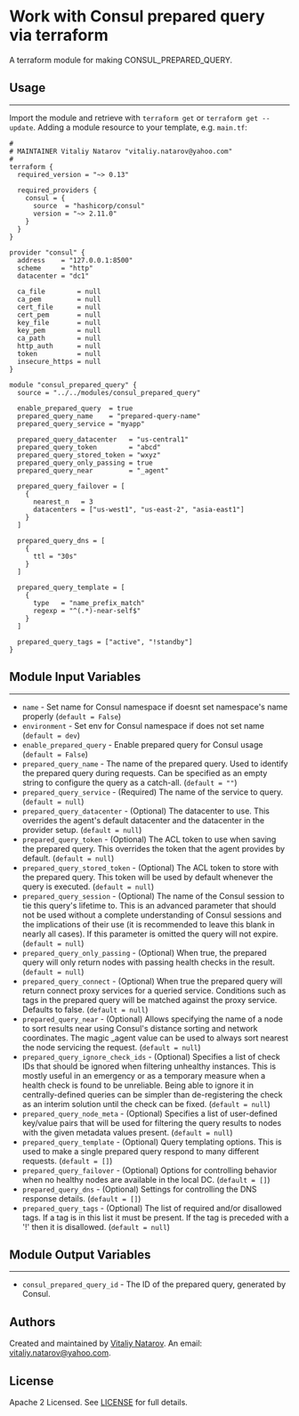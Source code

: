 # Work with Consul prepared query via terraform

A terraform module for making CONSUL_PREPARED_QUERY.


## Usage
----------------------
Import the module and retrieve with ```terraform get``` or ```terraform get --update```. Adding a module resource to your template, e.g. `main.tf`:

```
#
# MAINTAINER Vitaliy Natarov "vitaliy.natarov@yahoo.com"
#
terraform {
  required_version = "~> 0.13"

  required_providers {
    consul = {
      source  = "hashicorp/consul"
      version = "~> 2.11.0"
    }
  }
}

provider "consul" {
  address    = "127.0.0.1:8500"
  scheme     = "http"
  datacenter = "dc1"

  ca_file        = null
  ca_pem         = null
  cert_file      = null
  cert_pem       = null
  key_file       = null
  key_pem        = null
  ca_path        = null
  http_auth      = null
  token          = null
  insecure_https = null
}

module "consul_prepared_query" {
  source = "../../modules/consul_prepared_query"

  enable_prepared_query  = true
  prepared_query_name    = "prepared-query-name"
  prepared_query_service = "myapp"

  prepared_query_datacenter   = "us-central1"
  prepared_query_token        = "abcd"
  prepared_query_stored_token = "wxyz"
  prepared_query_only_passing = true
  prepared_query_near         = "_agent"

  prepared_query_failover = [
    {
      nearest_n   = 3
      datacenters = ["us-west1", "us-east-2", "asia-east1"]
    }
  ]

  prepared_query_dns = [
    {
      ttl = "30s"
    }
  ]

  prepared_query_template = [
    {
      type   = "name_prefix_match"
      regexp = "^(.*)-near-self$"
    }
  ]

  prepared_query_tags = ["active", "!standby"]
}
```

## Module Input Variables
----------------------
- `name` - Set name for Consul namespace if doesnt set namespace's name properly (`default = False`)
- `environment` - Set env for Consul namespace if does not set name (`default = dev`)
- `enable_prepared_query` - Enable prepared query for Consul usage (`default = False`)
- `prepared_query_name` - The name of the prepared query. Used to identify the prepared query during requests. Can be specified as an empty string to configure the query as a catch-all. (`default = ""`)
- `prepared_query_service` - (Required) The name of the service to query. (`default = null`)
- `prepared_query_datacenter` - (Optional) The datacenter to use. This overrides the agent's default datacenter and the datacenter in the provider setup. (`default = null`)
- `prepared_query_token` - (Optional) The ACL token to use when saving the prepared query. This overrides the token that the agent provides by default. (`default = null`)
- `prepared_query_stored_token` - (Optional) The ACL token to store with the prepared query. This token will be used by default whenever the query is executed. (`default = null`)
- `prepared_query_session` - (Optional) The name of the Consul session to tie this query's lifetime to. This is an advanced parameter that should not be used without a complete understanding of Consul sessions and the implications of their use (it is recommended to leave this blank in nearly all cases). If this parameter is omitted the query will not expire. (`default = null`)
- `prepared_query_only_passing` - (Optional) When true, the prepared query will only return nodes with passing health checks in the result. (`default = null`)
- `prepared_query_connect` - (Optional) When true the prepared query will return connect proxy services for a queried service. Conditions such as tags in the prepared query will be matched against the proxy service. Defaults to false. (`default = null`)
- `prepared_query_near` - (Optional) Allows specifying the name of a node to sort results near using Consul's distance sorting and network coordinates. The magic _agent value can be used to always sort nearest the node servicing the request. (`default = null`)
- `prepared_query_ignore_check_ids` - (Optional) Specifies a list of check IDs that should be ignored when filtering unhealthy instances. This is mostly useful in an emergency or as a temporary measure when a health check is found to be unreliable. Being able to ignore it in centrally-defined queries can be simpler than de-registering the check as an interim solution until the check can be fixed. (`default = null`)
- `prepared_query_node_meta` - (Optional) Specifies a list of user-defined key/value pairs that will be used for filtering the query results to nodes with the given metadata values present. (`default = null`)
- `prepared_query_template` - (Optional) Query templating options. This is used to make a single prepared query respond to many different requests. (`default = []`)
- `prepared_query_failover` - (Optional) Options for controlling behavior when no healthy nodes are available in the local DC. (`default = []`)
- `prepared_query_dns` - (Optional) Settings for controlling the DNS response details. (`default = []`)
- `prepared_query_tags` - (Optional) The list of required and/or disallowed tags. If a tag is in this list it must be present. If the tag is preceded with a '!' then it is disallowed. (`default = null`)

## Module Output Variables
----------------------
- `consul_prepared_query_id` - The ID of the prepared query, generated by Consul.


## Authors

Created and maintained by [Vitaliy Natarov](https://github.com/SebastianUA). An email: [vitaliy.natarov@yahoo.com](vitaliy.natarov@yahoo.com).

## License

Apache 2 Licensed. See [LICENSE](https://github.com/SebastianUA/terraform/blob/master/LICENSE) for full details.
